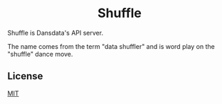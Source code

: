 <h1 align="center">
  <br>
  Shuffle
  <br>
</h1>

Shuffle is Dansdata's API server.

The name comes from the term "data shuffler" and is word play on the "shuffle" dance move.

## License

[MIT](../../LICENSE)
